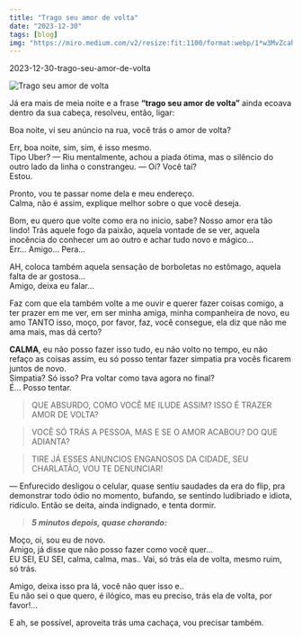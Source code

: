 ```yaml
---
title: "Trago seu amor de volta"
date: "2023-12-30"
tags: [blog]
img: "https://miro.medium.com/v2/resize:fit:1100/format:webp/1*w3MvZcahejZ6IHY6CiH1LQ.jpeg"
---
```


2023-12-30-trago-seu-amor-de-volta

![Trago seu amor de volta](https://miro.medium.com/v2/resize:fit:1100/format:webp/1*w3MvZcahejZ6IHY6CiH1LQ.jpeg)

Já era mais de meia noite e a frase **“trago seu amor de volta”** ainda ecoava dentro da sua cabeça, resolveu, então, ligar:  

Boa noite, vi seu anúncio na rua, você trás o amor de volta?  

Err, boa noite, sim, sim, é isso mesmo.  
Tipo Uber? — Riu mentalmente, achou a piada ótima, mas o silêncio do outro lado da linha o constrangeu. — Oi? Você taí?  
Estou.  

Pronto, vou te passar nome dela e meu endereço.  
Calma, não é assim, explique melhor sobre o que você deseja.  

Bom, eu quero que volte como era no inicio, sabe? Nosso amor era tão lindo! Trás aquele fogo da paixão, aquela vontade de se ver, aquela inocência do conhecer um ao outro e achar tudo novo e mágico…  
Err… Amigo… Pera…  

AH, coloca também aquela sensação de borboletas no estômago, aquela falta de ar gostosa…  
Amigo, deixa eu falar…  

Faz com que ela também volte a me ouvir e querer fazer coisas comigo, a ter prazer em me ver, em ser minha amiga, minha companheira de novo, eu amo TANTO isso, moço, por favor, faz, você consegue, ela diz que não me ama mais, mas dá certo?  

**CALMA**, eu não posso fazer isso tudo, eu não volto no tempo, eu não refaço as coisas assim, eu só posso tentar fazer simpatia pra vocês ficarem juntos de novo.  
Simpatia? Só isso? Pra voltar como tava agora no final?  
É… Posso tentar.  

>  QUE ABSURDO, COMO VOCÊ ME ILUDE ASSIM? ISSO É TRAZER AMOR DE VOLTA? 
 
>  VOCÊ SÓ TRÁS A PESSOA, MAS E SE O AMOR ACABOU? DO QUE ADIANTA? 
 
> TIRE JÁ ESSES ANUNCIOS ENGANOSOS DA CIDADE, SEU CHARLATÃO, VOU TE DENUNCIAR! 

— Enfurecido desligou o celular, quase sentiu saudades da era do flip, pra demonstrar todo ódio no momento, bufando, se sentindo ludibriado e idiota, ridículo. Então se deita, ainda indignado, e tenta dormir.

> ***5 minutos depois, quase chorando:***

Moço, oi, sou eu de novo.   
Amigo, já disse que não posso fazer como você quer…  
EU SEI, EU SEI, calma, calma, mas.. Vai, só trás ela de volta, mesmo ruim, só trás.  

Amigo, deixa isso pra lá, você não quer isso e..  
Eu não sei o que quero, é ilógico, mas eu preciso, trás ela de volta, por favor!… 

E ah, se possível, aproveita trás uma cachaça, vou precisar também.
 
